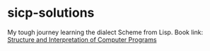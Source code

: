# sicp-solutions
My tough journey learning the dialect Scheme from Lisp. Book link: [Structure and Interpretation of Computer Programs](https://www.amazon.com/Structure-Interpretation-Computer-Programs-Engineering/dp/0262510871)

